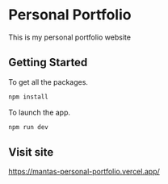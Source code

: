 # Personal Portfolio
This is my personal portfolio website

## Getting Started
To get all the packages.
```bash
npm install
```
To launch the app.
```bash
npm run dev
```
## Visit site
https://mantas-personal-portfolio.vercel.app/
